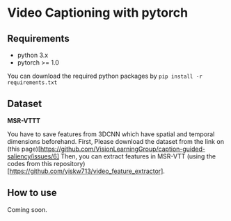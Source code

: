 # Video Captioning with pytorch

## Requirements
* python 3.x
* pytorch >= 1.0

You can download the required python packages by `pip install -r requirements.txt`

## Dataset
**MSR-VTTT**

You have to save features from 3DCNN which have spatial and temporal dimensions beforehand.
First,  Please download the dataset from the link on (this page)[https://github.com/VisionLearningGroup/caption-guided-saliency/issues/6]
Then, you can extract features in MSR-VTT (using the codes from this repository)[https://github.com/yiskw713/video_feature_extractor].


## How to use
Coming soon.

